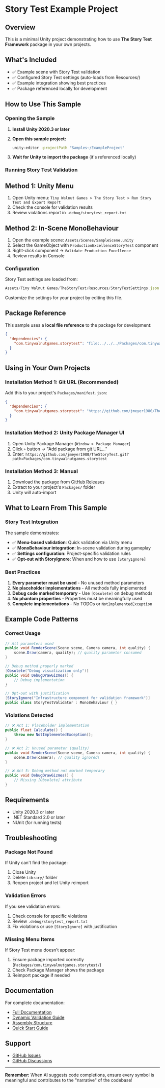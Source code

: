 # Story Test Example Project

## Overview

This is a minimal Unity project demonstrating how to use **The Story Test Framework** package in your own projects.

## What's Included

- ✅ Example scene with Story Test validation
- ✅ Configured Story Test settings (auto-loads from Resources/)
- ✅ Example integration showing best practices
- ✅ Package referenced locally for development

## How to Use This Sample

### Opening the Sample

1. **Install Unity 2020.3 or later**
2. **Open this sample project:**

   ```bash
   unity-editor -projectPath "Samples~/ExampleProject"
   ```

3. **Wait for Unity to import the package** (it's referenced locally)

### Running Story Test Validation

## Method 1: Unity Menu

1. Open Unity menu: `Tiny Walnut Games > The Story Test > Run Story Test and Export Report`
2. Check the console for validation results
3. Review violations report in `.debug/storytest_report.txt`

## Method 2: In-Scene MonoBehaviour

1. Open the example scene: `Assets/Scenes/SampleScene.unity`
2. Select the GameObject with `ProductionExcellenceStoryTest` component
3. Right-click component → `Validate Production Excellence`
4. Review results in Console

### Configuration

Story Test settings are loaded from:

```ts
Assets/Tiny Walnut Games/TheStoryTest/Resources/StoryTestSettings.json
```

Customize the settings for your project by editing this file.

## Package Reference

This sample uses a **local file reference** to the package for development:

```json
{
  "dependencies": {
    "com.tinywalnutgames.storytest": "file:../../../Packages/com.tinywalnutgames.storytest"
  }
}
```

## Using in Your Own Projects

### Installation Method 1: Git URL (Recommended)

Add this to your project's `Packages/manifest.json`:

```json
{
  "dependencies": {
    "com.tinywalnutgames.storytest": "https://github.com/jmeyer1980/TheStoryTest.git?path=Packages/com.tinywalnutgames.storytest"
  }
}
```

### Installation Method 2: Unity Package Manager UI

1. Open Unity Package Manager (`Window > Package Manager`)
2. Click `+` button → "Add package from git URL..."
3. Enter: `https://github.com/jmeyer1980/TheStoryTest.git?path=Packages/com.tinywalnutgames.storytest`

### Installation Method 3: Manual

1. Download the package from [GitHub Releases](https://github.com/jmeyer1980/TheStoryTest/releases)
2. Extract to your project's `Packages/` folder
3. Unity will auto-import

## What to Learn From This Sample

### Story Test Integration

The sample demonstrates:

- ✅ **Menu-based validation**: Quick validation via Unity menu
- ✅ **MonoBehaviour integration**: In-scene validation during gameplay
- ✅ **Settings configuration**: Project-specific validation rules
- ✅ **Opt-out with StoryIgnore**: When and how to use `[StoryIgnore]`

### Best Practices

1. **Every parameter must be used** - No unused method parameters
2. **No placeholder implementations** - All methods fully implemented
3. **Debug code marked temporary** - Use `[Obsolete]` on debug methods
4. **No phantom properties** - Properties must be meaningfully used
5. **Complete implementations** - No TODOs or `NotImplementedException`

## Example Code Patterns

### Correct Usage

```csharp
// All parameters used
public void RenderScene(Scene scene, Camera camera, int quality) {
    scene.Draw(camera, quality); // quality parameter consumed
}

// Debug method properly marked
[Obsolete("Debug visualization only")]
public void DebugDrawGizmos() {
    // Debug implementation
}

// Opt-out with justification
[StoryIgnore("Infrastructure component for validation framework")]
public class StoryTestValidator : MonoBehaviour { }
```

### Violations Detected

```csharp
// ❌ Act 1: Placeholder implementation
public float Calculate() {
    throw new NotImplementedException();
}

// ❌ Act 2: Unused parameter (quality)
public void RenderScene(Scene scene, Camera camera, int quality) {
    scene.Draw(camera); // quality ignored!
}

// ❌ Act 5: Debug method not marked temporary
public void DebugDrawGizmos() {
    // Missing [Obsolete] attribute
}
```

## Requirements

- Unity 2020.3 or later
- .NET Standard 2.0 or later
- NUnit (for running tests)

## Troubleshooting

### Package Not Found

If Unity can't find the package:

1. Close Unity
2. Delete `Library/` folder
3. Reopen project and let Unity reimport

### Validation Errors

If you see validation errors:

1. Check console for specific violations
2. Review `.debug/storytest_report.txt`
3. Fix violations or use `[StoryIgnore]` with justification

### Missing Menu Items

If Story Test menu doesn't appear:

1. Ensure package imported correctly (`Packages/com.tinywalnutgames.storytest/`)
2. Check Package Manager shows the package
3. Reimport package if needed

## Documentation

For complete documentation:

- [Full Documentation](https://github.com/jmeyer1980/TheStoryTest#readme)
- [Dynamic Validation Guide](https://github.com/jmeyer1980/TheStoryTest/blob/main/docs/dynamic-validation.md)
- [Assembly Structure](https://github.com/jmeyer1980/TheStoryTest/blob/main/docs/assembly-structure.md)
- [Quick Start Guide](https://github.com/jmeyer1980/TheStoryTest/blob/main/docs/quickstart.md)

## Support

- [GitHub Issues](https://github.com/jmeyer1980/TheStoryTest/issues)
- [GitHub Discussions](https://github.com/jmeyer1980/TheStoryTest/discussions)

---

**Remember:** When AI suggests code completions, ensure every symbol is meaningful and contributes to the "narrative" of the codebase!
